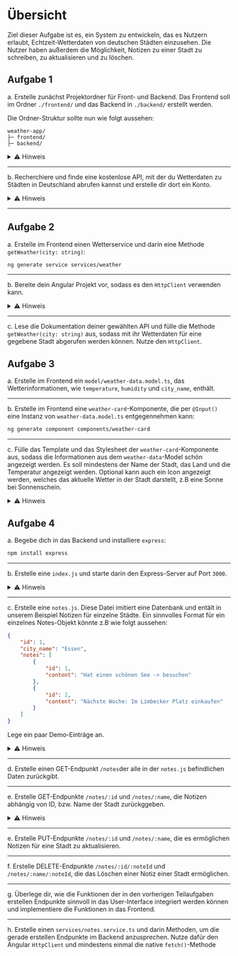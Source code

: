 # Übersicht

Ziel dieser Aufgabe ist es, ein System zu entwickeln, das es Nutzern erlaubt, Echtzeit-Wetterdaten von deutschen Städten einzusehen. Die Nutzer haben außerdem die Möglichkeit, Notizen zu einer Stadt zu schreiben, zu aktualisieren und zu löschen.

## Aufgabe 1

a. Erstelle zunächst Projektordner für Front- und Backend. Das Frontend soll im Ordner `./frontend/` und das Backend in `./backend/` erstellt werden.

Die Ordner-Struktur sollte nun wie folgt aussehen:

```
weather-app/
├─ frontend/
├─ backend/
```

<details>
    <summary>⚠️ Hinweis</summary>
    Erstelle den Frontend-Ordner mit `ng new frontend`, damit automatisch alle Angular-Dateien erstellt werden.
</details>

---

b. Recherchiere und finde eine kostenlose API, mit der du Wetterdaten zu Städten in Deutschland abrufen kannst und erstelle dir dort ein Konto.

<details>
  <summary>⚠️ Hinweis</summary>
  Eine gute API, die ich gefunden habe ist https://www.weatherapi.com
</details>

---

## Aufgabe 2

a. Erstelle im Frontend einen Wetterservice und darin eine Methode `getWeather(city: string)`:

```BASH
ng generate service services/weather
```

---

b. Bereite dein Angular Projekt vor, sodass es den `HttpClient` verwenden kann.

<details>
  <summary>⚠️ Hinweis</summary>
  Dazu musst du die `app.config.ts` bearbeiten.
</details>

---

c. Lese die Dokumentation deiner gewählten API und fülle die Methode `getWeather(city: string)` aus, sodass mit ihr Wetterdaten für eine gegebene Stadt abgerufen werden können. Nutze den `HttpClient`.

## Aufgabe 3

a. Erstelle im Frontend ein `model/weather-data.model.ts`, das Wetterinformationen, wie `temperature`, `humidity` und `city_name`, enthält.

---

b. Erstelle im Frontend eine `weather-card`-Komponente, die per `@Input()` eine Instanz von `weather-data.model.ts` entgegennehmen kann:

```BASH
ng generate component components/weather-card
```

---

c. Fülle das Template und das Stylesheet der `weather-card`-Komponente aus, sodass die Informationen aus dem `weather-data`-Model schön angezeigt werden. Es soll mindestens der Name der Stadt, das Land und die Temperatur angezeigt werden. Optional kann auch ein Icon angezeigt werden, welches das aktuelle Wetter in der Stadt darstellt, z.B eine Sonne bei Sonnenschein.

<details>
  <summary>⚠️ Hinweis</summary>
  Es wäre sinnvoll, zunächste eine Demo-Instanz des `weather-models` zu erstellen, um die Funktion der `weather-card`-Komponente zu testen.
</details>

## Aufgabe 4

a. Begebe dich in das Backend und installiere `express`:

```BASH
npm install express
```

---

b. Erstelle eine `index.js` und starte darin den Express-Server auf Port `3000`.

<details>
    <summary>⚠️ Hinweis</summary>
    Erstelle zunächst eine Variable `app`, weise ihr den richtigen Wert zu und rufe dann die `listen`-Methode darauf auf.
</details>

---

c. Erstelle eine `notes.js`. Diese Datei imitiert eine Datenbank und entält in unserem Beispiel Notizen für einzelne Städte. Ein sinnvolles Format für ein einzelnes Notes-Objekt könnte z.B wie folgt aussehen:

```JSON
{
    "id": 1,
    "city_name": "Essen",
    "notes": [
        {
            "id": 1,
            "content": "Hat einen schönen See -> besuchen"
        },
        {
            "id": 2,
            "content": "Nächste Woche: Im Limbecker Platz einkaufen"
        }
    ]
}
```

Lege ein paar Demo-Einträge an.

<details>
    <summary>⚠️ Hinweis</summary>
    Beachte, dass das obige Objekt keine Wetterdaten enthält. Diese Daten werden nämlich durch die API des externen Anbieters, z.B weatherapi.com, bereitgestellt und müssen von uns nicht zwingend gespeichert werden.
</details>

---

d. Erstelle einen GET-Endpunkt `/notes`der alle in der `notes.js` befindlichen Daten zurückgibt.

---

e. Erstelle GET-Endpunkte `/notes/:id` und `/notes/:name`, die Notizen abhängig von ID, bzw. Name der Stadt zurückggeben.

<details>
    <summary>⚠️ Hinweis</summary>
    Die Suche nach dem Namen der Stadt soll unabhängig von Groß- bzw. Kleinschreibung funktionieren.
</details>

---

e. Erstelle PUT-Endpunkte `/notes/:id` und `/notes/:name`, die es ermöglichen Notizen für eine Stadt zu aktualisieren.

---

f. Erstelle DELETE-Endpunkte `/notes/:id/:noteId` und `/notes/:name/:noteId`, die das Löschen einer Notiz einer Stadt ermöglichen.

---

g. Überlege dir, wie die Funktionen der in den vorherigen Teilaufgaben erstellen Endpunkte sinnvoll in das User-Interface integriert werden können und implementiere die Funktionen in das Frontend.

---

h. Erstelle einen `services/notes.service.ts` und darin Methoden, um die gerade erstellen Endpunkte im Backend anzusprechen. Nutze dafür den Angular `HttpClient` und mindestens einmal die native `fetch()`-Methode
